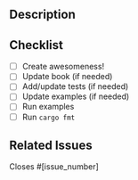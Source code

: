 ## Description

<!-- Describe what you changed. -->
<!-- Describe why you changed it. -->

## Checklist

- [ ] Create awesomeness!
- [ ] Update book (if needed)
- [ ] Add/update tests (if needed)
- [ ] Update examples (if needed)
- [ ] Run examples
- [ ] Run `cargo fmt`

## Related Issues

Closes #[issue_number]
